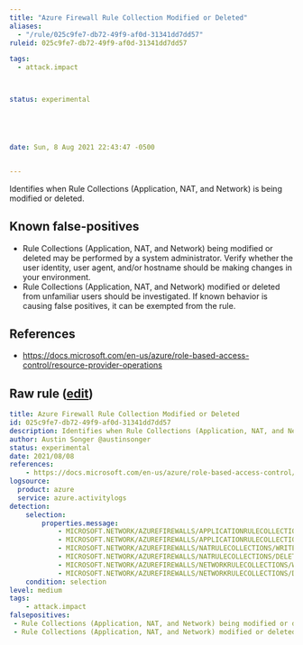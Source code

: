 ```yaml
---
title: "Azure Firewall Rule Collection Modified or Deleted"
aliases:
  - "/rule/025c9fe7-db72-49f9-af0d-31341dd7dd57"
ruleid: 025c9fe7-db72-49f9-af0d-31341dd7dd57

tags:
  - attack.impact



status: experimental





date: Sun, 8 Aug 2021 22:43:47 -0500


---
```


Identifies when Rule Collections (Application, NAT, and Network) is being modified or deleted.

<!--more-->


## Known false-positives

* Rule Collections (Application, NAT, and Network) being modified or deleted may be performed by a system administrator. Verify whether the user identity, user agent, and/or hostname should be making changes in your environment.
* Rule Collections (Application, NAT, and Network) modified or deleted from unfamiliar users should be investigated. If known behavior is causing false positives, it can be exempted from the rule.



## References

* https://docs.microsoft.com/en-us/azure/role-based-access-control/resource-provider-operations


## Raw rule ([edit](https://github.com/SigmaHQ/sigma/edit/master/rules/cloud/azure/azure_firewall_rule_collection_modified_or_deleted.yml))
```yaml
title: Azure Firewall Rule Collection Modified or Deleted
id: 025c9fe7-db72-49f9-af0d-31341dd7dd57
description: Identifies when Rule Collections (Application, NAT, and Network) is being modified or deleted.
author: Austin Songer @austinsonger
status: experimental
date: 2021/08/08
references:
    - https://docs.microsoft.com/en-us/azure/role-based-access-control/resource-provider-operations
logsource:
  product: azure
  service: azure.activitylogs
detection:
    selection:
        properties.message: 
            - MICROSOFT.NETWORK/AZUREFIREWALLS/APPLICATIONRULECOLLECTIONS/WRITE
            - MICROSOFT.NETWORK/AZUREFIREWALLS/APPLICATIONRULECOLLECTIONS/DELETE
            - MICROSOFT.NETWORK/AZUREFIREWALLS/NATRULECOLLECTIONS/WRITE
            - MICROSOFT.NETWORK/AZUREFIREWALLS/NATRULECOLLECTIONS/DELETE
            - MICROSOFT.NETWORK/AZUREFIREWALLS/NETWORKRULECOLLECTIONS/WRITE
            - MICROSOFT.NETWORK/AZUREFIREWALLS/NETWORKRULECOLLECTIONS/DELETE
    condition: selection
level: medium
tags:
    - attack.impact
falsepositives:
 - Rule Collections (Application, NAT, and Network) being modified or deleted may be performed by a system administrator. Verify whether the user identity, user agent, and/or hostname should be making changes in your environment. 
 - Rule Collections (Application, NAT, and Network) modified or deleted from unfamiliar users should be investigated. If known behavior is causing false positives, it can be exempted from the rule.

```
